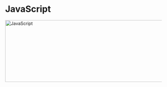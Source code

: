 # JavaScript
<div>
  <img src="https://itproger.com/img/news/1540394188.jpg" title="JavaScript" alt="JavaScript" width="600" height="200"/>&nbsp;
</div>








